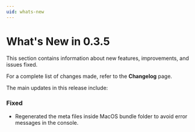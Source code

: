 ```yaml
---
uid: whats-new
---
```


# What's New in **0.3.5**

This section contains information about new features, improvements, and issues fixed.

For a complete list of changes made, refer to the **Changelog** page.

The main updates in this release include:

### Fixed

- Regenerated the meta files inside MacOS bundle folder to avoid error messages in the console.
